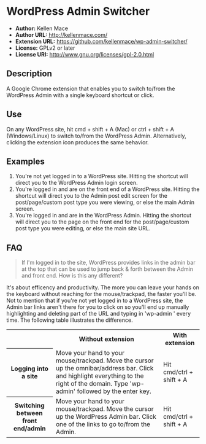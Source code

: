 # WordPress Admin Switcher #

- **Author:** Kellen Mace
- **Author URL:** http://kellenmace.com/
- **Extension URL:** https://github.com/kellenmace/wp-admin-switcher/
- **License:** GPLv2 or later
- **License URI:** http://www.gnu.org/licenses/gpl-2.0.html

## Description ##

A Google Chrome extension that enables you to switch to/from the WordPress Admin with a single keyboard shortcut or click.

## Use ##

On any WordPress site, hit cmd + shift + A (Mac) or ctrl + shift + A (Windows/Linux) to switch to/from the WordPress Admin. Alternatively, clicking the extension icon produces the same behavior.

## Examples ##

1. You're not yet logged in to a WordPress site. Hitting the shortcut will direct you to the WordPress Admin login screen.
2. You're logged in and are on the front end of a WordPress site. Hitting the shortcut will direct you to the Admin post edit screen for the post/page/custom post type you were viewing, or else the main Admin screen.
3. You're logged in and are in the WordPress Admin. Hitting the shortcut will direct you to the page on the front end for the post/page/custom post type you were editing, or else the main site URL.

## FAQ ##

> If I'm logged in to the site, WordPress provides links in the admin bar at the top
> that can be used to jump back & forth between the Admin and front end. How is this
> any different?

It's about efficency and productivity. The more you can leave your hands on the keyboard without reaching for the mouse/trackpad, the faster you'll be. Not to mention that if you're not yet logged in to a WordPress site, the Admin bar links aren't there for you to click on so you'll end up manually highlighting and deleting part of the URL and typing in 'wp-admin <enter>' every time. The following table illustrates the difference.

<table>
    <tr>
        <th></th>
        <th>Without extension</th>
        <th>With extension</th>
    </tr>
    <tr>
    	<th>Logging into a site</th>
        <td>Move your hand to your mouse/trackpad.
Move the cursor up the omnibar/address bar.
Click and highlight everything to the right of the domain.
Type 'wp-admin' followed by the enter key.</td>
		<td>Hit cmd/ctrl + shift + A</td>
    </tr>
    <tr>
    	<th>Switching between front end/admin</th>
        <td>Move your hand to your mouse/trackpad.
Move the cursor up the WordPress Admin bar.
Click one of the links to go to/from the Admin.</td>
		<td>Hit cmd/ctrl + shift + A</td>
    </tr>
</table>